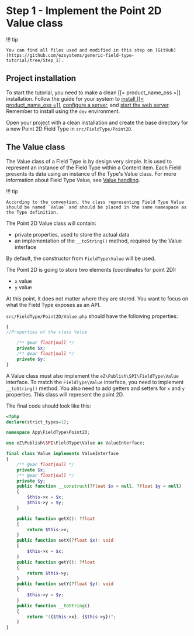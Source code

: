 # Step 1 - Implement the Point 2D Value class

!!! tip

    You can find all files used and modified in this step on [GitHub](https://github.com/ezsystems/generic-field-type-tutorial/tree/Step_1).

## Project installation

To start the tutorial, you need to make a clean [[= product_name_oss =]] installation.
Follow the guide for your system to [install [[= product_name_oss =]]](../../getting_started/install_ez_platform.md),
[configure a server](../../getting_started/requirements.md),
and [start the web server](../../getting_started/install_ez_platform.md#use-phps-built-in-server).
Remember to install using the `dev` environment.

Open your project with a clean installation and create the base directory for a new Point 2D Field Type in `src/FieldType/Point2D`.

## The Value class

The Value class of a Field Type is by design very simple.
It is used to represent an instance of the Field Type within a Content item.
Each Field presents its data using an instance of the Type's Value class.
For more information about Field Type Value, see [Value handling](../../api/field_type_type_and_value.md#value-handling).

!!! tip

    According to the convention, the class representing Field Type Value should be named `Value` and should be placed in the same namespace as the Type definition.

The Point 2D Value class will contain:

- private properties, used to store the actual data
- an implementation of the `__toString()` method, required by the Value interface

By default, the constructor from `FieldType\Value` will be used.

The Point 2D is going to store two elements (coordinates for point 2D):

- `x` value
- `y` value

At this point, it does not matter where they are stored. You want to focus on what the Field Type exposes as an API.

`src/FieldType/Point2D/Value.php` should have the following properties:

```php
{
//Properties of the class Value

    /** @var float|null */
    private $x;
    /** @var float|null */
    private $y;
}
```

A Value class must also implement the `eZ\Publish\SPI\FieldType\Value` interface.
To match the `FieldType\Value` interface, you need to implement `__toString()` method.
You also need to add getters and setters for `x` and `y` properties.
This class will represent the point 2D.

The final code should look like this:

```php
<?php
declare(strict_types=1);

namespace App\FieldType\Point2D;

use eZ\Publish\SPI\FieldType\Value as ValueInterface;

final class Value implements ValueInterface
{
    /** @var float|null */
    private $x;
    /** @var float|null */
    private $y;
    public function __construct(?float $x = null, ?float $y = null)
    {
        $this->x = $x;
        $this->y = $y;
    }

    public function getX(): ?float
    {
        return $this->x;
    }
    public function setX(?float $x): void
    {
        $this->x = $x;
    }
    public function getY(): ?float
    {
        return $this->y;
    }
    public function setY(?float $y): void
    {
        $this->y = $y;
    }
    public function __toString()
    {
        return "({$this->x}, {$this->y})";
    }
}
```
